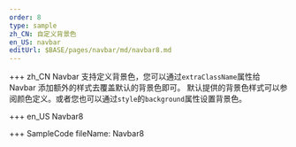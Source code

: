 ```yaml
---
order: 8
type: sample
zh_CN: 自定义背景色
en_US: navbar
editUrl: $BASE/pages/navbar/md/navbar8.md
---
```


+++ zh_CN
Navbar 支持定义背景色，您可以通过<Code>extraClassName</Code>属性给 Navbar 添加额外的样式去覆盖默认的背景色即可。
默认提供的背景色样式可以参阅颜色定义。或者您也可以通过<Code>style</Code>的<Code>background</Code>属性设置背景色。

+++ en_US
Navbar8

+++ SampleCode
fileName: Navbar8
